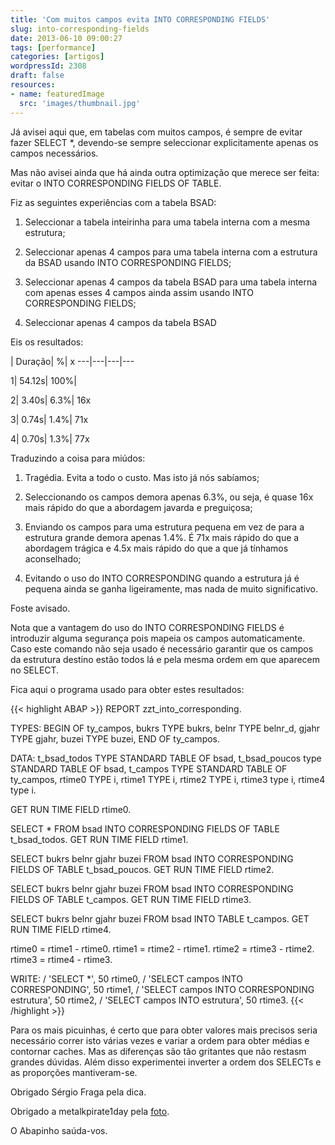 ```yaml
---
title: 'Com muitos campos evita INTO CORRESPONDING FIELDS'
slug: into-corresponding-fields
date: 2013-06-10 09:00:27
tags: [performance]
categories: [artigos]
wordpressId: 2308
draft: false
resources:
- name: featuredImage
  src: 'images/thumbnail.jpg'
---
```

Já avisei aqui que, em tabelas com muitos campos, é sempre de evitar fazer SELECT *, devendo-se sempre seleccionar explicitamente apenas os campos necessários.

Mas não avisei ainda que há ainda outra optimização que merece ser feita: evitar o INTO CORRESPONDING FIELDS OF TABLE.

<!--more-->

Fiz as seguintes experiências com a tabela BSAD:

  1. Seleccionar a tabela inteirinha para uma tabela interna com a mesma estrutura;

  2. Seleccionar apenas 4 campos para uma tabela interna com a estrutura da BSAD usando INTO CORRESPONDING FIELDS;

  3. Seleccionar apenas 4 campos da tabela BSAD para uma tabela interna com apenas esses 4 campos ainda assim usando INTO CORRESPONDING FIELDS;

  4. Seleccionar apenas 4 campos da tabela BSAD

Eis os resultados:

 | Duração| %| x
---|---|---|---

1| 54.12s| 100%|

2| 3.40s| 6.3%| 16x

3| 0.74s| 1.4%| 71x

4| 0.70s| 1.3%| 77x

Traduzindo a coisa para miúdos:

  1. Tragédia. Evita a todo o custo. Mas isto já nós sabíamos;

  2. Seleccionando os campos demora apenas 6.3%, ou seja, é quase 16x mais rápido do que a abordagem javarda e preguiçosa;

  3. Enviando os campos para uma estrutura pequena em vez de para a estrutura grande demora apenas 1.4%. É 71x mais rápido do que a abordagem trágica e 4.5x mais rápido do que a que já tínhamos aconselhado;

  4. Evitando o uso do INTO CORRESPONDING quando a estrutura já é pequena ainda se ganha ligeiramente, mas nada de muito significativo.

Foste avisado.

Nota que a vantagem do uso do INTO CORRESPONDING FIELDS é introduzir alguma segurança pois mapeia os campos automaticamente. Caso este comando não seja usado é necessário garantir que os campos da estrutura destino estão todos lá e pela mesma ordem em que aparecem no SELECT.

Fica aqui o programa usado para obter estes resultados:


{{< highlight ABAP >}}
REPORT zzt_into_corresponding.

TYPES: BEGIN OF ty_campos,
         bukrs TYPE bukrs,
         belnr TYPE belnr_d,
         gjahr TYPE gjahr,
         buzei TYPE buzei,
       END OF ty_campos.

DATA: t_bsad_todos  TYPE STANDARD TABLE OF bsad,
      t_bsad_poucos type STANDARD TABLE OF bsad,
      t_campos      TYPE STANDARD TABLE OF ty_campos,
      rtime0        TYPE i,
      rtime1        TYPE i,
      rtime2        TYPE i,
      rtime3        type i,
      rtime4        type i.

GET RUN TIME FIELD rtime0.

SELECT * FROM bsad
  INTO CORRESPONDING FIELDS OF TABLE t_bsad_todos.
GET RUN TIME FIELD rtime1.

SELECT bukrs belnr gjahr buzei FROM bsad
  INTO CORRESPONDING FIELDS OF TABLE t_bsad_poucos.
GET RUN TIME FIELD rtime2.

SELECT bukrs belnr gjahr buzei FROM bsad
  INTO CORRESPONDING FIELDS OF TABLE t_campos.
GET RUN TIME FIELD rtime3.

SELECT bukrs belnr gjahr buzei FROM bsad
  INTO TABLE t_campos.
GET RUN TIME FIELD rtime4.

rtime0 = rtime1 - rtime0.
rtime1 = rtime2 - rtime1.
rtime2 = rtime3 - rtime2.
rtime3 = rtime4 - rtime3.

WRITE: / 'SELECT *', 50 rtime0,
       / 'SELECT campos INTO CORRESPONDING', 50 rtime1,
       / 'SELECT campos INTO CORRESPONDING estrutura', 50 rtime2,
       / 'SELECT campos INTO estrutura', 50 rtime3.
{{< /highlight >}}

Para os mais picuinhas, é certo que para obter valores mais precisos seria necessário correr isto várias vezes e variar a ordem para obter médias e contornar caches. Mas as diferenças são tão gritantes que não restasm grandes dúvidas. Além disso experimentei inverter a ordem dos SELECTs e as proporções mantiveram-se.

Obrigado Sérgio Fraga pela dica.

Obrigado a metalkpirate1day pela [foto][1].

O Abapinho saúda-vos.

   [1]: http://www.flickr.com/photos/metalkpirate1day/3859785368
